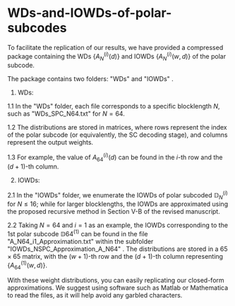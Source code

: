# WDs-and-IOWDs-of-polar-subcodes
To facilitate the replication of our results, we have provided a compressed package containing the WDs $\{ A_{N}^{\left( i \right)}\left( d \right) \}$ and IOWDs $\{ A_{N}^{\left( i \right)}\left( w,d \right) \}$ of the polar subcode.

The package contains two folders:  "WDs"  and  "IOWDs" .

1. WDs:

1.1  In the "WDs" folder, each file corresponds to a specific blocklength $N$, such as  "WDs_SPC_N64.txt"  for $N=64$.

1.2  The distributions are stored in matrices, where rows represent the index of the polar subcode (or equivalently, the SC decoding stage), and columns represent the output weights. 

1.3  For example, the value of $A_{64}^{\left( i \right)}\left( d \right)$ can be found in the $i$-th row and the $(d+1)$-th column.


2. IOWDs:

2.1  In the  "IOWDs"  folder, we enumerate the IOWDs of polar subcoded $\mathbb{D} _{N}^{\left( i \right)}$ for $N \le 16$; while for larger blocklengths, the IOWDs are approximated using the proposed recursive method in Section V-B of the revised manuscript.

2.2  Taking $N=64$ and $i=1$ as an example, the IOWDs corresponding to the 1st polar subcode $\mathbb{D} {64}^{\left( 1 \right)}$ can be found in the file "A_N64_i1_Approximation.txt" within the subfolder  "IOWDs_NSPC_Approximation_A_N64" . The distributions are stored in a $65 \times 65$ matrix, with the $(w+1)$-th row and the $(d+1)$-th column representing $\{ A_{64}^{\left( 1 \right)}\left( w,d \right) \}$.


With these weight distributions, you can easily replicating our closed-form approximations. We suggest using software such as Matlab or Mathematica to read the files, as it will help avoid any garbled characters.
